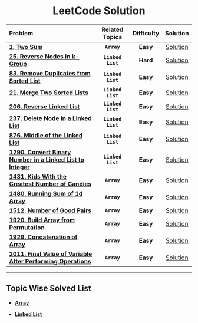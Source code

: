 <div align = "center" >
  
  # LeetCode Solution

  |Problem | Related Topics | Difficulty| Solution | 
  | :----  | :------------: |:-------: | :------: |
  | [**1. Two Sum**](https://leetcode.com/problems/two-sum/) | **`Array`** |**Easy**| [Solution](https://git.io/JPrPL)|  
  | [**25. Reverse Nodes in k-Group**](https://leetcode.com/problems/reverse-nodes-in-k-group/) | **`Linked List`** | **Hard** | [Solution](https://git.io/JPr2f)|
  | [**83. Remove Duplicates from Sorted List**](https://leetcode.com/problems/remove-duplicates-from-sorted-list/) | **`Linked List`** | **Easy** | [Solution](https://git.io/JP7Le) |
  | [**21. Merge Two Sorted Lists**](https://leetcode.com/problems/merge-two-sorted-lists/) | **`Linked List`** | **Easy** | [Solution](https://git.io/JPKF4)|
  | [**206. Reverse Linked List**](https://leetcode.com/problems/reverse-linked-list/) | **`Linked List`** | **Easy** | [Solution](https://git.io/JPV3B)|
  | [**237. Delete Node in a Linked List**](https://leetcode.com/problems/delete-node-in-a-linked-list/)| **`Linked List`** | **Easy** | [Solution](https://git.io/JPgWd)|
  | [**876. Middle of the Linked List**](https://git.io/JPgle) | **`Linked List`** | **Easy** | [Solution](https://git.io/JPgle) |
  |[**1290. Convert Binary Number in a Linked List to Integer**](https://leetcode.com/problems/convert-binary-number-in-a-linked-list-to-integer/) | **`Linked List`** | **Easy** | [Solution](https://git.io/JPgaZ)|
  | [**1431. Kids With the Greatest Number of Candies**](https://leetcode.com/problems/kids-with-the-greatest-number-of-candies/) |**`Array`** | **Easy** | [Solution](https://git.io/JP7To)
  | [**1480. Running Sum of 1d Array**](https://leetcode.com/problems/running-sum-of-1d-array/) | **`Array`** | **Easy** | [Solution](https://git.io/JPQoP) |
  | [**1512. Number of Good Pairs**](https://leetcode.com/problems/number-of-good-pairs/) | **`Array`** |**Easy** | [Solution](https://git.io/JPdjw) |
  | [**1920. Build Array from Permutation**](https://leetcode.com/problems/build-array-from-permutation/) | **`Array`** | **Easy** |[Solution](https://git.io/JPyMN)
  | [**1929. Concatenation of Array**](https://leetcode.com/problems/concatenation-of-array/) | **`Array`** | **Easy** | [Solution](https://git.io/JPHKo)
  | [**2011. Final Value of Variable After Performing Operations**](https://leetcode.com/problems/final-value-of-variable-after-performing-operations/) | **`Array`** | **Easy** | [Solution](https://git.io/JPQRs)|
  
 -----

  </div>
  
  ## Topic Wise Solved List
  
* [**Array**](https://git.io/JPH6e)

* [**Linked List**](https://git.io/JPgWy)
